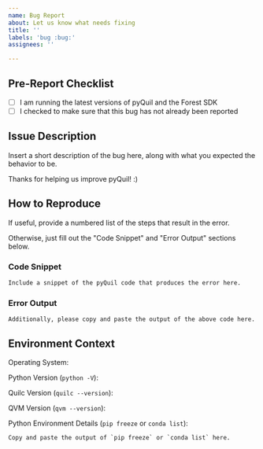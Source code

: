 ```yaml
---
name: Bug Report
about: Let us know what needs fixing
title: ''
labels: 'bug :bug:'
assignees: ''

---
```


Pre-Report Checklist
--------------------

- [ ] I am running the latest versions of pyQuil and the Forest SDK
- [ ] I checked to make sure that this bug has not already been reported

Issue Description
-----------------

Insert a short description of the bug here, along with what you expected the behavior to be.

Thanks for helping us improve pyQuil! :)

How to Reproduce
----------------

If useful, provide a numbered list of the steps that result in the error.

Otherwise, just fill out the "Code Snippet" and "Error Output" sections below.

### Code Snippet

```python
Include a snippet of the pyQuil code that produces the error here.
```

### Error Output

```
Additionally, please copy and paste the output of the above code here.
```

Environment Context
-------------------

Operating System: 

Python Version (`python -V`): 

Quilc Version (`quilc --version`): 

QVM Version (`qvm --version`): 

Python Environment Details (`pip freeze` or `conda list`):

```
Copy and paste the output of `pip freeze` or `conda list` here.
```